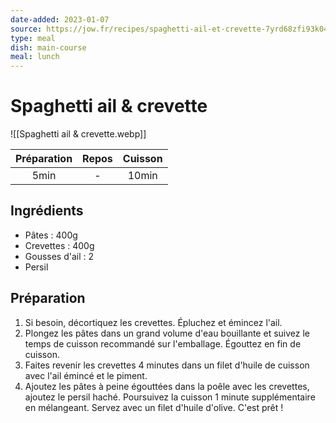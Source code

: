 ```yaml
---
date-added: 2023-01-07
source: https://jow.fr/recipes/spaghetti-ail-et-crevette-7yrd68zfi93k041m109b
type: meal
dish: main-course
meal: lunch
---
```


# Spaghetti ail & crevette

![[Spaghetti ail & crevette.webp]]

| Préparation | Repos | Cuisson |
|:-----------:|:-----:|:-------:|
|    5min     |   -   |  10min  |

## Ingrédients

- Pâtes : 400g
- Crevettes : 400g
- Gousses d'ail : 2
- Persil

## Préparation

1. Si besoin, décortiquez les crevettes. Épluchez et émincez l'ail.
2. Plongez les pâtes dans un grand volume d'eau bouillante et suivez le temps de cuisson recommandé sur l'emballage. Égouttez en fin de cuisson.
3. Faites revenir les crevettes 4 minutes dans un filet d'huile de cuisson avec l'ail émincé et le piment.
4. Ajoutez les pâtes à peine égouttées dans la poêle avec les crevettes, ajoutez le persil haché. Poursuivez la cuisson 1 minute supplémentaire en mélangeant. Servez avec un filet d'huile d'olive. C'est prêt !

